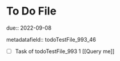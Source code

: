# To Do File

due:: 2022-09-08

metadatafield:: todoTestFile_993_46

- [ ] Task of todoTestFile_993 1 [[Query me]]
